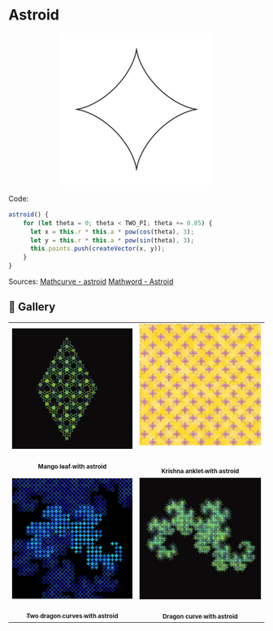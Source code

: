 # Astroid

<p align="center"><img src="../assets/shape_images/astroid.jpg" alt="astroid" width="300px"></p>

Code:

```JavaScript
astroid() {
    for (let theta = 0; theta < TWO_PI; theta += 0.05) {
      let x = this.r * this.a * pow(cos(theta), 3);
      let y = this.r * this.a * pow(sin(theta), 3);
      this.points.push(createVector(x, y));
    }
}
```

Sources:
[Mathcurve - astroid](https://mathcurve.com/courbes2d.gb/astroid/astroid.shtml)
[Mathword - Astroid](https://mathworld.wolfram.com/Astroid.html)

## 🌄 Gallery

<!-- IMAGE-LIST:START - Do not remove or modify this section -->
<!-- prettier-ignore-start -->
<!-- markdownlint-disable -->
<table>
  <tbody>
   <tr>
     <td align="center"><a href=""> <img class="img" src="../assets/Ruleset-shape-examples/mango-astroid.jpg" alt="Mango leaf with astroid" style="vertical-align:top;" width="500" /><br /><sub><b><br/>Mango leaf with astroid</b></sub></a></td>
     <td align="center"><a href=""> <img class="img" src="../assets/Ruleset-shape-examples//krishna-anklet-astroid.jpg" alt="Krishna anklet with astroid" style=" display: block;
    margin-left: auto;
    margin-right: auto;" width="500" /><br /><sub><b><br/>Krishna anklet with astroid</b></sub></a></td>
    </tr>
    <tr>
     <td align="center"><a href=""> <img class="img" src="../assets/Ruleset-shape-examples/dd-astroid.jpg" alt="Two dragon curves with astroid" style="vertical-align:top;" width="500" /><br /><sub><b><br/>Two dragon curves with astroid</b></sub></a></td>
    <td align="center"><a href=""> <img class="img" src="../assets/Ruleset-shape-examples/dragon1-astroid-filled.jpg" alt="Dragon curve with astroid" style="vertical-align:top;" width="500" /><br /><sub><b><br/>Dragon curve with astroid</b></sub></a></td>
 </tbody>
</table>

<!-- markdownlint-restore -->
<!-- prettier-ignore-end -->

<!-- IMAGE-LIST:END -->
